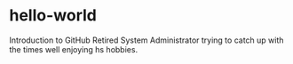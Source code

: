 # hello-world
Introduction to GitHub
Retired System Administrator trying to catch up with the times well enjoying hs hobbies.
